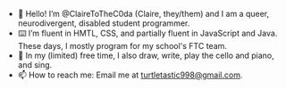 - 👋 Hello! I’m @ClaireToTheC0da (Claire, they/them) and I am a queer, neurodivergent, disabled student programmer.
- ⌨️ I’m fluent in HMTL, CSS, and partially fluent in JavaScript and Java. These days, I mostly program for my school's FTC team.
- 🎼 In my (limited) free time, I also draw, write, play the cello and piano, and sing. 
- 📫 How to reach me: Email me at turtletastic998@gmail.com.

<!---
ClaireToTheC0da/ClaireToTheC0da is a ✨ special ✨ repository because its `README.md` (this file) appears on your GitHub profile.
You can click the Preview link to take a look at your changes.
--->
